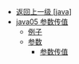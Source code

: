 - [返回上一级 [java]](文章/java/)
- [java05 参数传值](文章/java/java05%20参数传值/)
  - [例子](文章/java/java05%20参数传值/例子/)
  - [参数](文章/java/java05%20参数传值/参数/)
    - [参数传值](文章/java/java05%20参数传值/参数/参数传值.md)
